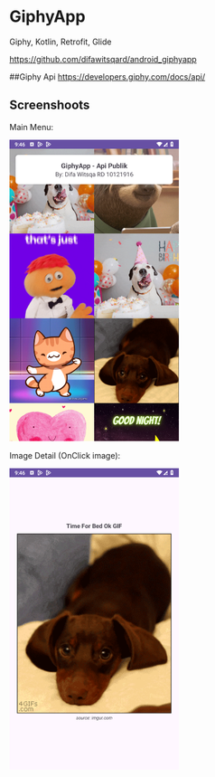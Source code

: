 # GiphyApp
Giphy, Kotlin, Retrofit, Glide

https://github.com/difawitsqard/android_giphyapp

##Giphy Api 
https://developers.giphy.com/docs/api/

## Screenshoots

Main Menu:

<img width="300" alt="Main Menu" src="/images/Main Menu.png" />

Image Detail (OnClick image):

<img width="300" alt="Detail Gif" src="/images/Detail Gif.png" />
